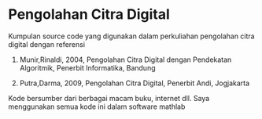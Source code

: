 
# Pengolahan Citra Digital

Kumpulan source code yang digunakan dalam perkuliahan pengolahan citra digital dengan referensi

1. Munir,Rinaldi, 2004, Pengolahan Citra Digital dengan
Pendekatan Algoritmik, Penerbit Informatika, Bandung

2. Putra,Darma, 2009, Pengolahan Citra Digital, Penerbit
Andi, Jogjakarta

Kode bersumber dari berbagai macam buku, internet dll.
Saya menggunakan semua kode ini dalam software mathlab

